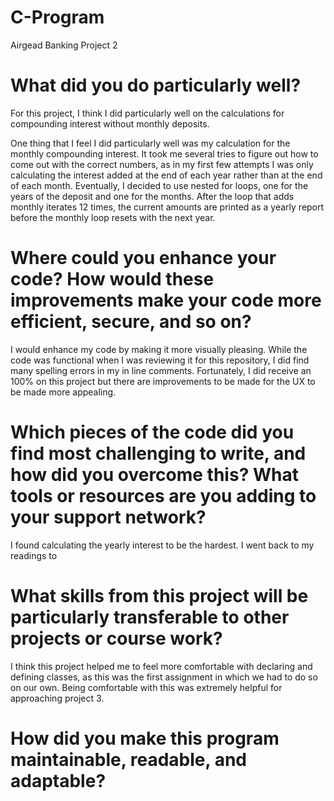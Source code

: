 # C-Program
Airgead Banking Project 2 

# What did you do particularly well?
For this project, I think I did particularly well on the calculations for compounding interest without monthly deposits. 

One thing that I feel I did particularly well was my calculation for the monthly compounding interest. It took me several tries to figure out how to come out with the correct numbers, as in my first few attempts I was only calculating the interest added at the end of each year rather than at the end of each month. Eventually, I decided to use nested for loops, one for the years of the deposit and one for the months. After the loop that adds monthly iterates 12 times, the current amounts are printed as a yearly report before the monthly loop resets with the next year.

# Where could you enhance your code? How would these improvements make your code more efficient, secure, and so on?
I would enhance my code by making it more visually pleasing. While the code was functional when I was reviewing it for this repository, I did find many spelling errors in my in line comments. Fortunately, I did receive an 100% on this project but there are improvements to be made for the UX to be made more appealing.
# Which pieces of the code did you find most challenging to write, and how did you overcome this? What tools or resources are you adding to your support network?
I found calculating the yearly interest to be the hardest. I went back to my readings to 
# What skills from this project will be particularly transferable to other projects or course work?
I think this project helped me to feel more comfortable with declaring and defining classes, as this was the first assignment in which we had to do so on our own. Being comfortable with this was extremely helpful for approaching project 3.
# How did you make this program maintainable, readable, and adaptable?
